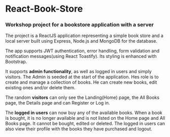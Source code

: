 # React-Book-Store
### Workshop project for a bookstore application with a server


The project is a ReactJS application representing a simple book store and a local server built using Express, Node.js and MongoDB for the database. 

The app supports JWT authentication, error handling, form validation and notification messages(using React Toastify). Its styling is enhanced with Bootstrap. 

It supports **admin functionality**, as well as logged in users and simply visitors. The Admin is seeded at the start of the application. Hes role is to create and manage a collection of books. He can create new books, edit existing ones and/or delete them. 

The random **visitors** can only see the Landing(Home) page, the All Books page, the Details page and can Register or Log in. 

The **logged in users** can now buy any of the available books. When a book is bought, it is no longer available and is not listed on the Home page and All Books page. It cannot be bought, edited or deleted. The logged in users can also view their profile with the books they have purchased and logout.

